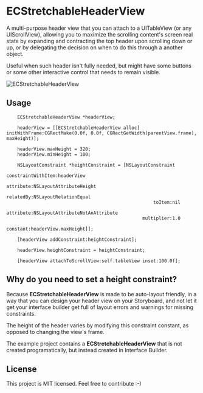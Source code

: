 ECStretchableHeaderView
=======================

A multi-purpose header view that you can attach to a UITableView (or any UIScrollView), allowing you to maximize the scrolling content's screen real state by expanding and contracting the top header upon scrolling down or up, or by delegating the decision on when to do this through a another object.

Useful when such header isn't fully needed, but might have some buttons or some other interactive control that needs to remain visible.

![ECStretchableHeaderView](http://i.imgur.com/RCqO0O9.gif)

## Usage

```objc
	ECStretchableHeaderView *headerView;

    headerView = [[ECStretchableHeaderView alloc] initWithFrame:CGRectMake(0.0f, 0.0f, CGRectGetWidth(parentView.frame), maxHeight)];

	headerView.maxHeight = 320;
    headerView.minHeight = 100;

	NSLayoutConstraint *heightConstraint = [NSLayoutConstraint
                                                   constraintWithItem:headerView
                                                   attribute:NSLayoutAttributeHeight
                                                   relatedBy:NSLayoutRelationEqual
                                                      toItem:nil
                                                   attribute:NSLayoutAttributeNotAnAttribute
                                                  multiplier:1.0
                                                    constant:headerView.maxHeight]];

    [headerView addConstraint:heightConstraint];

    headerView.heightConstraint = heightConstraint;

    [headerView attachToScrollView:self.tableView inset:100.0f];
```

## Why do you need to set a height constraint?

Because **ECStretchableHeaderView** is made to be auto-layout friendly, in a way that you can design your header view on your Storyboard, and not let it get your interface builder get full of layout errors and warnings for missing constraints.

The height of the header varies by modifying this constraint constant, as opposed to changing the view's frame.

The example project contains a **ECStretchableHeaderView** that is not created programatically, but instead created in Interface Builder.

## License

This project is MIT licensed. Feel free to contribute :-)